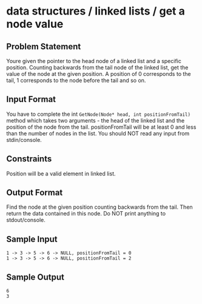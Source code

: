 # data structures / linked lists / get a node value
## Problem Statement
Youre given the pointer to the head node of a linked list and a specific position. Counting backwards from the tail node of the linked list, get the value of the node at the given position. A position of 0 corresponds to the tail, 1 corresponds to the node before the tail and so on.

## Input Format 
You have to complete the int `GetNode(Node* head, int positionFromTail)` method which takes two arguments - the head of the linked list and the position of the node from the tail. positionFromTail will be at least 0 and less than the number of nodes in the list. You should NOT read any input from stdin/console.

## Constraints 
Position will be a valid element in linked list.

## Output Format
Find the node at the given position counting backwards from the tail. Then return the data contained in this node. Do NOT print anything to stdout/console.

## Sample Input
```
1 -> 3 -> 5 -> 6 -> NULL, positionFromTail = 0
1 -> 3 -> 5 -> 6 -> NULL, positionFromTail = 2
```
## Sample Output
```
6
3
```

